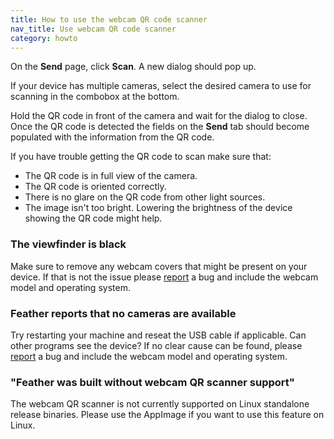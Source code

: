 ```yaml
---
title: How to use the webcam QR code scanner
nav_title: Use webcam QR code scanner
category: howto
---
```


On the **Send** page, click **Scan**. A new dialog should pop up.

If your device has multiple cameras, select the desired camera to use for scanning in the combobox at the bottom.

Hold the QR code in front of the camera and wait for the dialog to close. Once the QR code is detected the fields on the **Send** tab should become populated with the information from the QR code.

If you have trouble getting the QR code to scan make sure that:

- The QR code is in full view of the camera.
- The QR code is oriented correctly.
- There is no glare on the QR code from other light sources.
- The image isn't too bright. Lowering the brightness of the device showing the QR code might help.

### The viewfinder is black

Make sure to remove any webcam covers that might be present on your device. If that is not the issue please [report](report-an-issue) a bug and include the webcam model and operating system.

### Feather reports that no cameras are available

Try restarting your machine and reseat the USB cable if applicable. Can other programs see the device? If no clear cause can be found, please [report](report-an-issue) a bug and include the webcam model and operating system.

### "Feather was built without webcam QR scanner support"

The webcam QR scanner is not currently supported on Linux standalone release binaries. Please use the AppImage if you want to use this feature on Linux.
